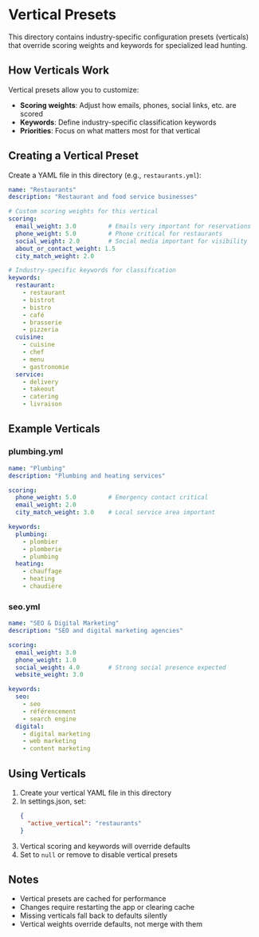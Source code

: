 # Vertical Presets

This directory contains industry-specific configuration presets (verticals) that override scoring weights and keywords for specialized lead hunting.

## How Verticals Work

Vertical presets allow you to customize:
- **Scoring weights**: Adjust how emails, phones, social links, etc. are scored
- **Keywords**: Define industry-specific classification keywords
- **Priorities**: Focus on what matters most for that vertical

## Creating a Vertical Preset

Create a YAML file in this directory (e.g., `restaurants.yml`):

```yaml
name: "Restaurants"
description: "Restaurant and food service businesses"

# Custom scoring weights for this vertical
scoring:
  email_weight: 3.0         # Emails very important for reservations
  phone_weight: 5.0         # Phone critical for restaurants
  social_weight: 2.0        # Social media important for visibility
  about_or_contact_weight: 1.5
  city_match_weight: 2.0

# Industry-specific keywords for classification
keywords:
  restaurant:
    - restaurant
    - bistrot
    - bistro
    - café
    - brasserie
    - pizzeria
  cuisine:
    - cuisine
    - chef
    - menu
    - gastronomie
  service:
    - delivery
    - takeout
    - catering
    - livraison
```

## Example Verticals

### plumbing.yml
```yaml
name: "Plumbing"
description: "Plumbing and heating services"

scoring:
  phone_weight: 5.0         # Emergency contact critical
  email_weight: 2.0
  city_match_weight: 3.0    # Local service area important

keywords:
  plumbing:
    - plombier
    - plomberie
    - plumbing
  heating:
    - chauffage
    - heating
    - chaudière
```

### seo.yml
```yaml
name: "SEO & Digital Marketing"
description: "SEO and digital marketing agencies"

scoring:
  email_weight: 3.0
  phone_weight: 1.0
  social_weight: 4.0        # Strong social presence expected
  website_weight: 3.0

keywords:
  seo:
    - seo
    - référencement
    - search engine
  digital:
    - digital marketing
    - web marketing
    - content marketing
```

## Using Verticals

1. Create your vertical YAML file in this directory
2. In settings.json, set:
   ```json
   {
     "active_vertical": "restaurants"
   }
   ```
3. Vertical scoring and keywords will override defaults
4. Set to `null` or remove to disable vertical presets

## Notes

- Vertical presets are cached for performance
- Changes require restarting the app or clearing cache
- Missing verticals fall back to defaults silently
- Vertical weights override defaults, not merge with them
